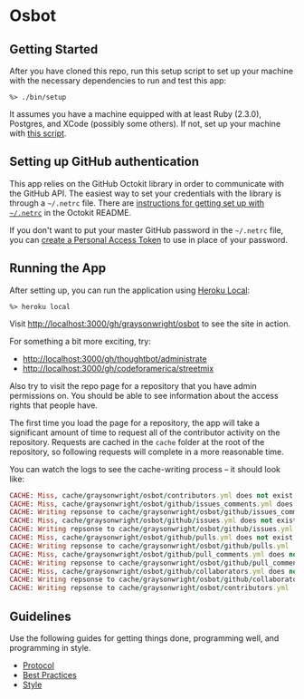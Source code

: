 # Osbot

## Getting Started

After you have cloned this repo, run this setup script to set up your machine
with the necessary dependencies to run and test this app:

    %> ./bin/setup

It assumes you have a machine equipped with at least Ruby (2.3.0), Postgres, and XCode (possibly some others). If not, set up your machine with [this script].

[this script]: https://github.com/thoughtbot/laptop

## Setting up GitHub authentication

This app relies on the GitHub Octokit library
in order to communicate with the GitHub API.
The easiest way to set your credentials with the library
is through a `~/.netrc` file.
There are [instructions for getting set up with `~/.netrc`][netrc]
in the Octokit README.

If you don't want to put your master GitHub password in the `~/.netrc` file,
you can [create a Personal Access Token][access]
to use in place of your password.

[netrc]: https://github.com/octokit/octokit.rb#using-a-netrc-file
[access]: https://github.com/blog/1509-personal-api-tokens

## Running the App

After setting up, you can run the application using [Heroku Local]:

    %> heroku local

Visit <http://localhost:3000/gh/graysonwright/osbot> to see the site in action.

For something a bit more exciting, try:

* <http://localhost:3000/gh/thoughtbot/administrate>
* <http://localhost:3000/gh/codeforamerica/streetmix>

Also try to visit the repo page
for a repository that you have admin permissions on.
You should be able to see information about the access rights that people have.

The first time you load the page for a repository,
the app will take a significant amount of time
to request all of the contributor activity on the repository.
Requests are cached in the `cache` folder at the root of the repository,
so following requests will complete in a more reasonable time.

You can watch the logs to see the cache-writing process –
it should look like:

```ruby
CACHE: Miss, cache/graysonwright/osbot/contributors.yml does not exist
CACHE: Miss, cache/graysonwright/osbot/github/issues_comments.yml does not exist
CACHE: Writing repsonse to cache/graysonwright/osbot/github/issues_comments.yml
CACHE: Miss, cache/graysonwright/osbot/github/issues.yml does not exist
CACHE: Writing repsonse to cache/graysonwright/osbot/github/issues.yml
CACHE: Miss, cache/graysonwright/osbot/github/pulls.yml does not exist
CACHE: Writing repsonse to cache/graysonwright/osbot/github/pulls.yml
CACHE: Miss, cache/graysonwright/osbot/github/pull_comments.yml does not exist
CACHE: Writing repsonse to cache/graysonwright/osbot/github/pull_comments.yml
CACHE: Miss, cache/graysonwright/osbot/github/collaborators.yml does not exist
CACHE: Writing repsonse to cache/graysonwright/osbot/github/collaborators.yml
CACHE: Writing repsonse to cache/graysonwright/osbot/contributors.yml
```

[Heroku Local]: https://devcenter.heroku.com/articles/heroku-local

## Guidelines

Use the following guides for getting things done, programming well, and
programming in style.

* [Protocol](http://github.com/thoughtbot/guides/blob/master/protocol)
* [Best Practices](http://github.com/thoughtbot/guides/blob/master/best-practices)
* [Style](http://github.com/thoughtbot/guides/blob/master/style)
